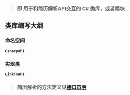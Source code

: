 > ### 即 用于和简历解析API交互的 C# 类库，或者模块

## 类库编写大纲

### 命名空间

**`CsharpAPI`**

### 实现类

**`LinkToAPI`**

> ### 简历解析的方法定义见[接口声明](./CsharpAPI-接口声明)


